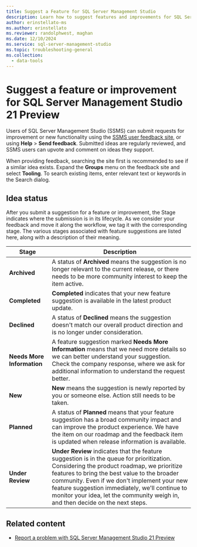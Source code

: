 ```yaml
---
title: Suggest a Feature for SQL Server Management Studio
description: Learn how to suggest features and improvements for SQL Server Management Studio (SSMS).
author: erinstellato-ms
ms.author: erinstellato
ms.reviewer: randolphwest, maghan
ms.date: 12/10/2024
ms.service: sql-server-management-studio
ms.topic: troubleshooting-general
ms.collection:
  - data-tools
---
```


# Suggest a feature or improvement for SQL Server Management Studio 21 Preview

Users of SQL Server Management Studio (SSMS) can submit requests for improvement or new functionality using the [SSMS user feedback site](https://aka.ms/ssms-feedback), or using **Help** > **Send feedback**. Submitted ideas are regularly reviewed, and SSMS users can upvote and comment on ideas they support.

When providing feedback, searching the site first is recommended to see if a similar idea exists. Expand the **Groups** menu on the feedback site and select **Tooling**. To search existing items, enter relevant text or keywords in the Search dialog.

## Idea status

After you submit a suggestion for a feature or improvement, the Stage indicates where the submission is in its lifecycle. As we consider your feedback and move it along the workflow, we tag it with the corresponding stage. The various stages associated with feature suggestions are listed here, along with a description of their meaning.

| Stage | Description |
| --- | --- |
| **Archived** | A status of **Archived** means the suggestion is no longer relevant to the current release, or there needs to be more community interest to keep the item active. |
| **Completed** | **Completed** indicates that your new feature suggestion is available in the latest product update. |
| **Declined** | A status of **Declined** means the suggestion doesn't match our overall product direction and is no longer under consideration. |
| **Needs More Information** | A feature suggestion marked **Needs More Information** means that we need more details so we can better understand your suggestion. Check the company response, where we ask for additional information to understand the request better. |
| **New** | **New** means the suggestion is newly reported by you or someone else. Action still needs to be taken. |
| **Planned** | A status of **Planned** means that your feature suggestion has a broad community impact and can improve the product experience. We have the item on our roadmap and the feedback item is updated when release information is available. |
| **Under Review** | **Under Review** indicates that the feature suggestion is in the queue for prioritization. Considering the product roadmap, we prioritize features to bring the best value to the broader community. Even if we don't implement your new feature suggestion immediately, we'll continue to monitor your idea, let the community weigh in, and then decide on the next steps. |

## Related content

- [Report a problem with SQL Server Management Studio 21 Preview](report-problem.md)
